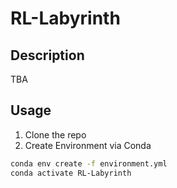 # RL-Labyrinth

## Description

TBA

## Usage

1. Clone the repo
2. Create Environment via Conda
```bash
conda env create -f environment.yml
conda activate RL-Labyrinth
```

